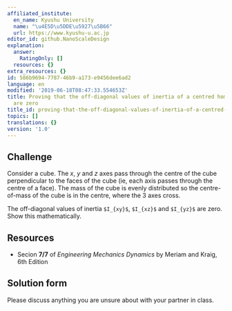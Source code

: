 ```yaml
---
affiliated_institute:
  en_name: Kyushu University
  name: "\u4E5D\u5DDE\u5927\u5B66"
  url: https://www.kyushu-u.ac.jp
editor_id: github.NanoScaleDesign
explanation:
  answer:
    RatingOnly: []
  resources: {}
extra_resources: {}
id: 586b9694-7787-46b9-a173-e9456dee6ad2
language: en
modified: '2019-06-18T08:47:33.554653Z'
title: Proving that the off-diagonal values of inertia of a centred homogeneous cube
  are zero
title_id: proving-that-the-off-diagonal-values-of-inertia-of-a-centred-homogeneous-cube-are-zero
topics: []
translations: {}
version: '1.0'
---
```


## Challenge
Consider a cube. The *x*, *y* and *z* axes pass through the centre of the cube perpendicular to the faces of the cube (ie, each axis passes through the centre of a face). The mass of the cube is evenly distributed so the centre-of-mass of the cube is in the centre, where the 3 axes cross.

The off-diagonal values of inertia `$I_{xy}$`, `$I_{xz}$` and `$I_{yz}$` are zero. Show this mathematically.

## Resources
- Secion **7/7** of *Engineering Mechanics Dynamics* by Meriam and Kraig, 6th Edition


## Solution form
Please discuss anything you are unsure about with your partner in class.
